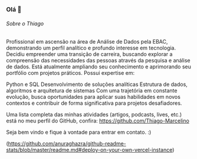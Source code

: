 ### Olá 👋


###### Sobre o Thiago

Profissional em ascensão na área de Análise de Dados pela EBAC, demonstrando um perfil analítico e profundo interesse em tecnologia. Decidiu empreender uma transição de carreira, buscando explorar a compreensão das necessidades das pessoas através da pesquisa e análise de dados. Está atualmente ampliando seu conhecimento e aprimorando seu portfólio com projetos práticos. Possui expertise em:

Python e SQL
Desenvolvimento de soluções analíticas
Estrutura de dados, algoritmos e arquitetura de sistemas
Com uma trajetória em constante evolução, busca oportunidades para aplicar suas habilidades em novos contextos e contribuir de forma significativa para projetos desafiadores.


Uma lista completa das minhas atividades (artigos, podcasts, lives, etc.) está no meu perfil do GitHub, confira: https://github.com/Thiago-Marcelino

Seja bem vindo e fique à vontade para entrar em contato. :)

(https://github.com/anuraghazra/github-readme-stats/blob/master/readme.md#deploy-on-your-own-vercel-instance)


